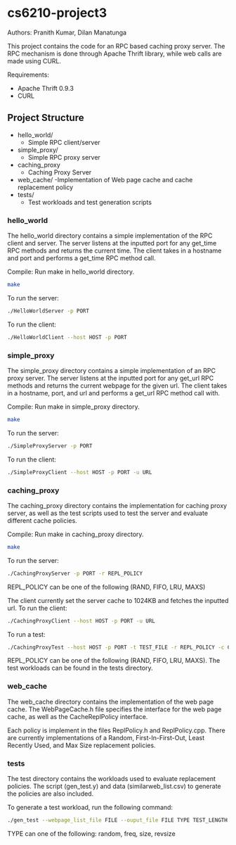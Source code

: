 # cs6210-project3
Authors: Pranith Kumar, Dilan Manatunga

This project contains the code for an RPC based caching proxy server.
The RPC mechanism is done through Apache Thrift library, while web
calls are made using CURL.

Requirements:
- Apache Thrift 0.9.3
- CURL

## Project Structure
- hello_world/    
  - Simple RPC client/server
- simple_proxy/ 
  - Simple RPC proxy server
- caching_proxy
  - Caching Proxy Server
- web_cache/
  -Implementation of Web page cache and cache replacement policy
- tests/
  -  Test workloads and test generation scripts

### hello_world
The hello_world directory contains a simple implementation of the RPC client and server.
The server listens at the inputted port for any get_time RPC methods and returns the current time.
The client takes in a hostname and port and performs a get_time RPC method call.

Compile:
Run make in hello_world directory.
```bash
make
```
To run the server:
```bash
./HelloWorldServer -p PORT
```

To run the client:
```bash
./HelloWorldClient --host HOST -p PORT
```

### simple_proxy
The simple_proxy directory contains a simple implementation of an RPC proxy server.
The server listens at the inputted port for any get_url RPC methods and returns the current webpage for the given url.
The client takes in a hostname, port, and url and performs a get_url RPC method call with.

Compile:
Run make in simple_proxy directory.
```bash
make
```
To run the server:
```bash
./SimpleProxyServer -p PORT
```

To run the client:
```bash
./SimpleProxyClient --host HOST -p PORT -u URL
```
### caching_proxy
The caching_proxy directory contains the implementation for caching proxy server, as well
as the test scripts used to test the server and evaluate different cache policies.

Compile:
Run make in caching_proxy directory.
```bash
make
```
To run the server:
```bash
./CachingProxyServer -p PORT -r REPL_POLICY
```
REPL_POLICY can be one of the following (RAND, FIFO, LRU, MAXS)

The client currently set the server cache to 1024KB and fetches the inputted url.
To run the client:
```bash
./CachingProxyClient --host HOST -p PORT -u URL
```

To run a test:
```bash
./CachingProxyTest --host HOST -p PORT -t TEST_FILE -r REPL_POLICY -c CACHE_SIZE -w WARMUP_PERIOD
```
REPL_POLICY can be one of the following (RAND, FIFO, LRU, MAXS). 
The test workloads can be found in the tests directory.

### web_cache
The web_cache directory contains the implementation of the web page cache. 
The WebPageCache.h file specifies the interface for the web page cache, as 
well as the CacheReplPolicy interface.

Each policy is implement in the files <POLICY>ReplPolicy.h and <POLICY>ReplPolicy.cpp.
There are currently implementations of a Random, First-In-First-Out, Least Recently Used, 
and Max Size replacement policies.
  
### tests
The test directory contains the workloads used to evaluate replacement policies. The
script (gen_test.y) and data (similarweb_list.csv) to generate the policies are also included.

To generate a test workload, run the following command:
```bash
./gen_test --webpage_list_file FILE --ouput_file FILE TYPE TEST_LENGTH
```
TYPE can one of the following: random, freq, size, revsize
